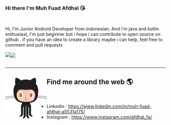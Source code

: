 ### Hi there I'm Muh Fuad Afdhal 😘
<br/>

Hi, I'm Junior Android Developer from indonesian. And i'm java and kotlin enthusiast, I'm just beginner but i hope i can contribute to open source on github . if you have an idea to create a library maybe i can help, feel free to comment and pull requests <br />

<a href="https://github.com/anuraghazra/github-readme-stats">
  <img align="left" src="https://github-readme-stats.vercel.app/api?username=Fuadafdhal&show_icons=true" />
  <img align="center" src="https://github-readme-stats.vercel.app/api/top-langs/?username=Fuadafdhal" />
</a>

<br/> 
<br/>

---

## Find me around the web 🌎 <a href="https://github.com/Fuadafdhal"><img align="left" width="130" height="130" src="https://github.com/Fuadafdhal/Fuadafdhal/blob/main/gif/icon-git.gif?raw=true"></a>

<br/>

   - Linkedin : https://www.linkedin.com/in/muh-fuad-afdhal-a5531a175/
   - Instagram : https://www.instagram.com/afdhal_fa/
